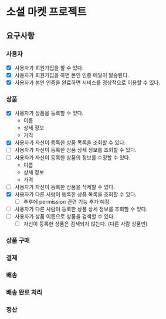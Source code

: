 # 소셜 마켓 프로젝트
## 요구사항
### 사용자
 - [x] 사용자가 회원가입을 할 수 있다.
 - [x] 사용자가 회원가입을 하면 본인 인증 메일이 발송된다.
 - [x] 사용자가 본인 인증을 완료하면 서비스를 정상적으로 이용할 수 있다.
### 상품
 - [x] 사용자가 상품을 등록할 수 있다.
   - 이름
   - 상세 정보
   - 가격
 - [x] 사용자가 자신이 등록한 상품 목록을 조회할 수 있다.
 - [ ] 사용자가 자신이 등록한 상품 상세 정보를 조회할 수 있다.
 - [ ] 사용자가 자신이 등록한 상품의 정보를 수정할 수 있다.
   - 이름
   - 상세 정보
   - 가격
 - [ ] 사용자가 자신이 등록한 상품을 삭제할 수 있다.
 - [x] 사용자가 다른 사람이 등록한 상품 목록을 조회할 수 있다.
   - [ ] 추후에 permission 관련 기능 추가 예정
 - [ ] 사용자가 다른 사람이 등록한 상품 상세 정보를 조회할 수 있다.
 - [ ] 사용자가 상품 이름으로 상품을 검색할 수 있다.
   - [ ] 자신이 등록한 상품은 검색되지 않는다. (다른 사람 상품만)
### 상품 구매
### 결제
### 배송
### 배송 완료 처리
### 정산